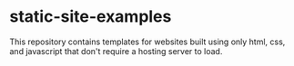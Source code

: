 # static-site-examples
This repository contains templates for websites built using only html, css, and javascript that don't require a hosting server to load.

